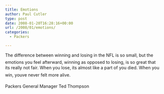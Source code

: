 ```yaml
---
title: Emotions
author: Paul Cutler
type: post
date: 2008-01-20T16:28:16+00:00
url: /2008/01/emotions/
categories:
  - Packers

---
```

The difference between winning and losing in the NFL is so small, but the emotions you feel afterward, winning as opposed to losing, is so great that its really not fair. When you lose, its almost like a part of you died. When you win, youve never felt more alive.

Packers General Manager Ted Thompson